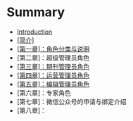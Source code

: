 # Summary

* [Introduction](README.md)
* [\[简介\]](jian-4ecb5d.md)
* [\[第一章\]：角色分类与说明](di-yi-7ae05d-ff1a-jiao-se-fen-lei-yu-shuo-ming.md)
* \[第二章\]：超级管理员角色
* [\[第三章\]：期刊管理员角色](di-san-7ae05d-ff1a-qi-kan-guan-li-yuan-jiao-se.md)
* [\[第四章\]：运营管理员角色](di-si-7ae05d-ff1a-yun-ying-guan-li-yuan-jiao-se.md)
* [\[第五章\]：编辑管理员角色](di-wu-7ae05d-ff1a-bian-ji-guan-li-yuan-jiao-se.md)
* \[第六章\]：专家角色
* \[第七章\]：微信公众号的申请与绑定介绍
* \[第八章\]：

